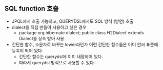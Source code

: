 ## SQL function 호출
- JPQL에서 호출 가능하고, QUERYDSL에서도 SQL 방식 (방언) 호출
- dialect를 직접 만들어 사용하고 싶은 경우 
  - package org.hibernate.dialect; public class H2Dialect extends Dialect를 상속 받아 사용
- 간단한 함수, 소문자로 바꾸는 lower라던가 이런 간단한 함수들은 이미 안씨 표준에 등록이 되어 있다.
  - 간단한 함수는 querydsl에 이미 내장되어 있다. 
  - 따라서 querydsl 방식으로 사용할 수 있다.